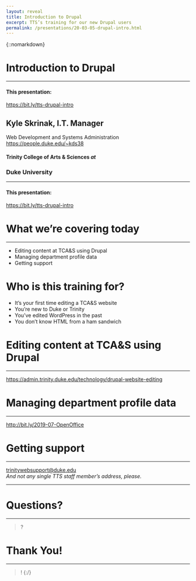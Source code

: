 ```yaml
---
layout: reveal
title: Introduction to Drupal
excerpt: TTS’s training for our new Drupal users
permalink: /presentations/20-03-05-drupal-intro.html
---
```

{::nomarkdown}

# Introduction to Drupal

----

#### This presentation:
https://bit.ly/tts-drupal-intro



## Kyle Skrinak, I.T. Manager 
Web Development and Systems Administration  
https://people.duke.edu/~kds38  

#### Trinity College of Arts &amp; Sciences _at_
### Duke University

----

#### This presentation:
https://bit.ly/tts-drupal-intro



# What we’re covering today

----

* Editing content at TCA&S using Drupal
* Managing department profile data
* Getting support



# Who is this training for?

* It’s your first time editing a TCA&S website
* You’re new to Duke or Trinity
* You’ve edited WordPress in the past
* You don’t know HTML from a ham sandwich



# Editing content at TCA&S using Drupal

----

https://admin.trinity.duke.edu/technology/drupal-website-editing



# Managing department profile data

----

http://bit.ly/2019-07-OpenOffice



# Getting support

----

trinitywebsupport@duke.edu  
*And not any single TTS staff member’s address, please.*

----



# Questions?

----

> ?



# Thank You!

----

> !
{:/}
